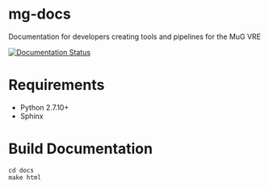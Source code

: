 # mg-docs
Documentation for developers creating tools and pipelines for the MuG VRE

[![Documentation Status](https://readthedocs.org/projects/multiscale-genomics/badge/?version=latest)](http://multiscale-genomics.readthedocs.io/en/latest/?badge=latest)

# Requirements
- Python 2.7.10+
- Sphinx

# Build Documentation

```
cd docs
make html
```
